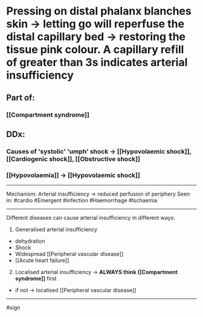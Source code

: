 # Pressing on distal phalanx blanches skin → letting go will reperfuse the distal capillary bed → restoring the tissue pink colour. A capillary refill of greater than 3s indicates arterial insufficiency
## Part of:
### [[Compartment syndrome]]
## DDx:
### Causes of 'systolic' 'umph' shock -> [[Hypovolaemic shock]], [[Cardiogenic shock]], [[Obstructive shock]]
### [[Hypovolaemia]] -> [[Hypovolaemic shock]]

---
Mechanism: Arterial insufficiency → reduced perfusion of periphery
Seen in: #cardio #Emergent #infection #Haemorrhage #Ischaemia  

---
Different diseases can cause arterial insufficiency in different ways:
1. Generalised arterial insufficiency
- dehydration
- Shock
- Widespread [[Peripheral vascular disease]]
- [[Acute heart failure]]
2. Localised arterial insufficiency -> **ALWAYS think** **[[Compartment syndrome]]** first
- if not -> localised [[Peripheral vascular disease]]

---
#sign 